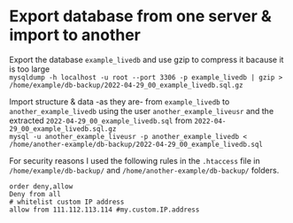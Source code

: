# Export database from one server & import to another
Export the database `example_livedb` and use gzip to compress it bacause it is too large  
`mysqldump -h localhost -u root --port 3306 -p example_livedb | gzip > /home/example/db-backup/2022-04-29_00_example_livedb.sql.gz`  

Import structure & data -as they are- from `example_livedb` to `another_example_livedb` using the user `another_example_liveusr` and the extracted `2022-04-29_00_example_livedb.sql` from `2022-04-29_00_example_livedb.sql.gz`  
`mysql -u another_example_liveusr -p another_example_livedb < /home/another-example/db-backup/2022-04-29_00_example_livedb.sql`

For security reasons I used the following rules in the `.htaccess` file in `/home/example/db-backup/` and `/home/another-example/db-backup/` folders.
```
order deny,allow
Deny from all 
# whitelist custom IP address
allow from 111.112.113.114 #my.custom.IP.address
```
